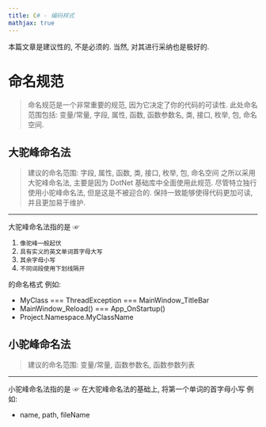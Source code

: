 ```yaml
---
title: C# - 编码样式
mathjax: true
---
```


本篇文章是建议性的, 不是必须的.
当然, 对其进行采纳也是极好的.

# 命名规范
> 命名规范是一个非常重要的规范, 因为它决定了你的代码的可读性.
> 此处命名范围包括: 变量/常量, 字段, 属性, 函数, 函数参数名, 类, 接口, 枚举, 包, 命名空间.

## 大驼峰命名法
> 建议的命名范围: 字段, 属性, 函数, 类, 接口, 枚举, 包, 命名空间
之所以采用大驼峰命名法, 主要是因为 DotNet 基础库中全面使用此规范.
尽管特立独行使用小驼峰命名法, 但是这是不被迎合的.
保持一致能够使得代码更加可读, 并且更加易于维护.
----
大驼峰命名法指的是 ☞
1. `像驼峰一般起伏`
2. `具有实义的英文单词首字母大写`
3. `其余字母小写`
4. `不同词段使用下划线隔开`

的命名格式
例如:
* MyClass === ThreadException === MainWindow_TitleBar
* MainWindow_Reload() === App_OnStartup()
* Project.Namespace.MyClassName

## 小驼峰命名法
> 建议的命名范围: 变量/常量, 函数参数名, 函数参数列表
----
小驼峰命名法指的是 ☞ 在大驼峰命名法的基础上, 将第一个单词的首字母小写
例如:
* name, path, fileName



